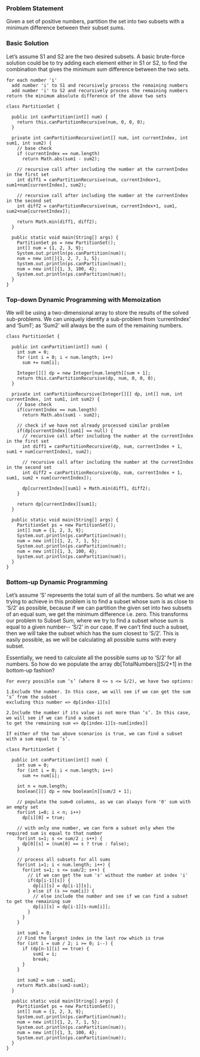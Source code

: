 ### Problem Statement
Given a set of positive numbers, partition the set into two subsets with a minimum difference between their subset sums.

### Basic Solution
Let’s assume S1 and S2 are the two desired subsets. A basic brute-force solution could be to try adding each element either 
in S1 or S2, to find the combination that gives the minimum sum difference between the two sets.

```
for each number 'i' 
  add number 'i' to S1 and recursively process the remaining numbers
  add number 'i' to S2 and recursively process the remaining numbers
return the minimum absolute difference of the above two sets 
```

```
class PartitionSet {

  public int canPartition(int[] num) {
    return this.canPartitionRecursive(num, 0, 0, 0);
  }

  private int canPartitionRecursive(int[] num, int currentIndex, int sum1, int sum2) {
    // base check
    if (currentIndex == num.length)
      return Math.abs(sum1 - sum2);

    // recursive call after including the number at the currentIndex in the first set
    int diff1 = canPartitionRecursive(num, currentIndex+1, sum1+num[currentIndex], sum2);

    // recursive call after including the number at the currentIndex in the second set
    int diff2 = canPartitionRecursive(num, currentIndex+1, sum1, sum2+num[currentIndex]);

    return Math.min(diff1, diff2);
  }

  public static void main(String[] args) {
    PartitionSet ps = new PartitionSet();
    int[] num = {1, 2, 3, 9};
    System.out.println(ps.canPartition(num));
    num = new int[]{1, 2, 7, 1, 5};
    System.out.println(ps.canPartition(num));
    num = new int[]{1, 3, 100, 4};
    System.out.println(ps.canPartition(num));
  }
}
```

### Top-down Dynamic Programming with Memoization

We will be using a two-dimensional array to store the results of the solved sub-problems. We can uniquely identify 
a sub-problem from ‘currentIndex’ and ‘Sum1’; as ‘Sum2’ will always be the sum of the remaining numbers.


```
class PartitionSet {

  public int canPartition(int[] num) {
    int sum = 0;
    for (int i = 0; i < num.length; i++)
      sum += num[i];

    Integer[][] dp = new Integer[num.length][sum + 1];
    return this.canPartitionRecursive(dp, num, 0, 0, 0);
  }

  private int canPartitionRecursive(Integer[][] dp, int[] num, int currentIndex, int sum1, int sum2) {
    // base check
    if(currentIndex == num.length)
      return Math.abs(sum1 - sum2);

    // check if we have not already processed similar problem
    if(dp[currentIndex][sum1] == null) {
      // recursive call after including the number at the currentIndex in the first set
      int diff1 = canPartitionRecursive(dp, num, currentIndex + 1, sum1 + num[currentIndex], sum2);

      // recursive call after including the number at the currentIndex in the second set
      int diff2 = canPartitionRecursive(dp, num, currentIndex + 1, sum1, sum2 + num[currentIndex]);

      dp[currentIndex][sum1] = Math.min(diff1, diff2);
    }

    return dp[currentIndex][sum1];
  }

  public static void main(String[] args) {
    PartitionSet ps = new PartitionSet();
    int[] num = {1, 2, 3, 9};
    System.out.println(ps.canPartition(num));
    num = new int[]{1, 2, 7, 1, 5};
    System.out.println(ps.canPartition(num));
    num = new int[]{1, 3, 100, 4};
    System.out.println(ps.canPartition(num));
  }
}
```

### Bottom-up Dynamic Programming

Let’s assume ‘S’ represents the total sum of all the numbers. So what we are trying to achieve in this problem is to 
find a subset whose sum is as close to ‘S/2’ as possible, because if we can partition the given set into two subsets 
of an equal sum, we get the minimum difference i.e. zero. This transforms our problem to Subset Sum, where we try to 
find a subset whose sum is equal to a given number-- ‘S/2’ in our case. If we can’t find such a subset, then we will 
take the subset which has the sum closest to ‘S/2’. This is easily possible, as we will be calculating all possible 
sums with every subset.

Essentially, we need to calculate all the possible sums up to ‘S/2’ for all numbers. So how do we populate the array 
db[TotalNumbers][S/2+1] in the bottom-up fashion?

```
For every possible sum ‘s’ (where 0 <= s <= S/2), we have two options:

1.Exclude the number. In this case, we will see if we can get the sum ‘s’ from the subset 
excluding this number => dp[index-1][s]

2.Include the number if its value is not more than ‘s’. In this case, we will see if we can find a subset 
to get the remaining sum => dp[index-1][s-num[index]]

If either of the two above scenarios is true, we can find a subset with a sum equal to ‘s’. 

```

```
class PartitionSet {

  public int canPartition(int[] num) {
    int sum = 0;
    for (int i = 0; i < num.length; i++)
      sum += num[i];

    int n = num.length;
    boolean[][] dp = new boolean[n][sum/2 + 1];

    // populate the sum=0 columns, as we can always form '0' sum with an empty set
    for(int i=0; i < n; i++)
      dp[i][0] = true;

    // with only one number, we can form a subset only when the required sum is equal to that number
    for(int s=1; s <= sum/2 ; s++) {
      dp[0][s] = (num[0] == s ? true : false);
    }

    // process all subsets for all sums
    for(int i=1; i < num.length; i++) {
      for(int s=1; s <= sum/2; s++) {
        // if we can get the sum 's' without the number at index 'i'
        if(dp[i-1][s]) {
          dp[i][s] = dp[i-1][s];
        } else if (s >= num[i]) {
          // else include the number and see if we can find a subset to get the remaining sum
          dp[i][s] = dp[i-1][s-num[i]];
        }
      }
    }

    int sum1 = 0;
    // Find the largest index in the last row which is true
    for (int i = sum / 2; i >= 0; i--) {
      if (dp[n-1][i] == true) {
          sum1 = i;
          break;
      }
    }

    int sum2 = sum - sum1;
    return Math.abs(sum2-sum1);
  }

  public static void main(String[] args) {
    PartitionSet ps = new PartitionSet();
    int[] num = {1, 2, 3, 9};
    System.out.println(ps.canPartition(num));
    num = new int[]{1, 2, 7, 1, 5};
    System.out.println(ps.canPartition(num));
    num = new int[]{1, 3, 100, 4};
    System.out.println(ps.canPartition(num));
  }
}
```








